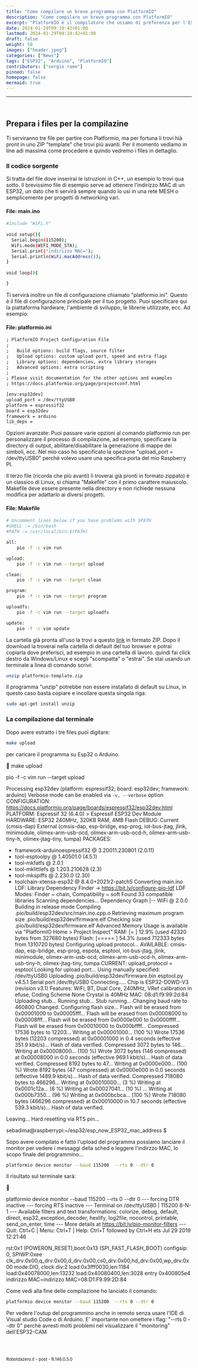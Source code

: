 ```yaml
---
title: "Come compilare un breve programma con PlatformIO"
description: "Come compilare un breve programma con PlatformIO"
excerpt: "PlatformIO è il compilatore che usiamo di preferenza per l'ESP32. Esattamente Come l'IDE si Arduino può funzionare sia in modalità grafica (usando Visual Code) sia in modalità testo da terminale..."
date: 2024-01-29T09:19:42+01:00
lastmod: 2024-01-29T09:19:42+01:00
draft: false
weight: 50
images: ["header.jpeg"]
categories: ["News"]
tags: ["ESP32", "Arduino", "PlatformIO"]
contributors: ["sergio rame"]
pinned: false
homepage: false
mermaid: true
---
```




<!--

-->

<hr>
<br>

## Prepara i files per la compilazine

Ti serviranno tre file per partire con Platformio, ma per fortuna li trovi hià pront in uno ZIP "template" che trovi più avanti. Per il momento vediamo in line adi massima come procedere e quindo vedremo i files in dettaglio.

### Il codice sorgente

Si tratta del file dove inserirai le istruzioni in C++, un esempio lo trovi qua sotto. Il brevissimo file di esempio serve ad ottenere l'indirizzo MAC di un ESP32, un dato che ti servirà sempre quando lo usi in una rete MESH o semplicemente per progetti di networking vari.


#### File: main.ino

```bash
#include "WiFi.h"
 
void setup(){
  Serial.begin(115200);
  WiFi.mode(WIFI_MODE_STA);
  Serial.print("indirizzo MAC=");
  Serial.println(WiFi.macAddress());
}
 
void loop(){

}
```

Ti servirà inoltre un file di configurazione chiamato "platformio.ini". Questo è il file di configurazione principale per il tuo progetto. Puoi specificare qui la piattaforma hardware, l'ambiente di sviluppo, le librerie utilizzate, ecc. Ad esempio:


#### File: platformio.ini

```bash
; PlatformIO Project Configuration File
;
;   Build options: build flags, source filter
;   Upload options: custom upload port, speed and extra flags
;   Library options: dependencies, extra library storages
;   Advanced options: extra scripting
;
; Please visit documentation for the other options and examples
; https://docs.platformio.org/page/projectconf.html

[env:esp32dev]
upload_port = /dev/ttyUSB0
platform = espressif32
board = esp32dev
framework = arduino
lib_deps = 
```

Opzioni avanzate: Puoi passare varie opzioni al comando platformio run per personalizzare il processo di compilazione, ad esempio, specificare la directory di output, abilitare/disabilitare la generazione di mappe dei simboli, ecc.
Nel mio caso ho specificato la opezione "upload_port = /dev/ttyUSB0" perchè volevo usare una specifica porta del mio Raspberry PI.


Il terzo file (ricorda che più avanti) li troverai già pronti in formato zippato) è un classico di Linux, si chiama "Makefile" con il primo carattere maiuscolo. Makefile deve essere presente nella directory e non richiede nessuna modifica per adattarlo ai diversi progetti.

#### File: Makefile

```bash
# Uncomment lines below if you have problems with $PATH
#SHELL := /bin/bash
#PATH := /usr/local/bin:$(PATH)

all:
	pio -f -c vim run

upload:
	pio -f -c vim run --target upload

clean:
	pio -f -c vim run --target clean

program:
	pio -f -c vim run --target program

uploadfs:
	pio -f -c vim run --target uploadfs

update:
	pio -f -c vim update
```

La cartella già pronta all'uso la trovi a questo <a href="/zip/platformio-template.zip">link</a> in formato ZIP.
Dopo il download la troverai nella cartella di default del tuo browser e potrai copiarla dove preferisci, ad esempio in una cartella di lavoro. quindi fai click destro da Windows/Linux e scegli "scompatta" o "estrai". Se stai usando un terminale a linea di comando scrivi:

```bash
unzip platformio-template.zip
```

Il programma "unzip" potrebbe non essere installato di default su Linux, in questo caso basta copiare e incollare questa singola riga:

```bash
sudo apt-get install unzip
```

### La compilazione dal terminale

Dopo avere estratto i tre files puoi digitare:


```bash
make upload
```

per caricare il programma su Esp32 o Arduino. 


<div class="alert alert-doks d-flexflex-shrink-1" role="alert">🔑
make upload

pio -f -c vim run --target upload

Processing esp32dev (platform: espressif32; board: esp32dev; framework: arduino)
Verbose mode can be enabled via `-v, --verbose` option
CONFIGURATION: https://docs.platformio.org/page/boards/espressif32/esp32dev.html
PLATFORM: Espressif 32 (6.4.0) > Espressif ESP32 Dev Module
HARDWARE: ESP32 240MHz, 320KB RAM, 4MB Flash
DEBUG: Current (cmsis-dap) External (cmsis-dap, esp-bridge, esp-prog, iot-bus-jtag, jlink, minimodule, olimex-arm-usb-ocd, olimex-arm-usb-ocd-h, olimex-arm-usb-tiny-h, olimex-jtag-tiny, tumpa)
PACKAGES: 
 - framework-arduinoespressif32 @ 3.20011.230801 (2.0.11) 
 - tool-esptoolpy @ 1.40501.0 (4.5.1) 
 - tool-mkfatfs @ 2.0.1 
 - tool-mklittlefs @ 1.203.210628 (2.3) 
 - tool-mkspiffs @ 2.230.0 (2.30) 
 - toolchain-xtensa-esp32 @ 8.4.0+2021r2-patch5
Converting main.ino
LDF: Library Dependency Finder -> https://bit.ly/configure-pio-ldf
LDF Modes: Finder ~ chain, Compatibility ~ soft
Found 33 compatible libraries
Scanning dependencies...
Dependency Graph
|-- WiFi @ 2.0.0
Building in release mode
Compiling .pio/build/esp32dev/src/main.ino.cpp.o
Retrieving maximum program size .pio/build/esp32dev/firmware.elf
Checking size .pio/build/esp32dev/firmware.elf
Advanced Memory Usage is available via "PlatformIO Home > Project Inspect"
RAM:   [=         ]  12.9% (used 42320 bytes from 327680 bytes)
Flash: [=====     ]  54.3% (used 712333 bytes from 1310720 bytes)
Configuring upload protocol...
AVAILABLE: cmsis-dap, esp-bridge, esp-prog, espota, esptool, iot-bus-jtag, jlink, minimodule, olimex-arm-usb-ocd, olimex-arm-usb-ocd-h, olimex-arm-usb-tiny-h, olimex-jtag-tiny, tumpa
CURRENT: upload_protocol = esptool
Looking for upload port...
Using manually specified: /dev/ttyUSB0
Uploading .pio/build/esp32dev/firmware.bin
esptool.py v4.5.1
Serial port /dev/ttyUSB0
Connecting.....
Chip is ESP32-D0WD-V3 (revision v3.1)
Features: WiFi, BT, Dual Core, 240MHz, VRef calibration in efuse, Coding Scheme None
Crystal is 40MHz
MAC: 08:d1:f9:99:2d:84
Uploading stub...
Running stub...
Stub running...
Changing baud rate to 460800
Changed.
Configuring flash size...
Flash will be erased from 0x00001000 to 0x00005fff...
Flash will be erased from 0x00008000 to 0x00008fff...
Flash will be erased from 0x0000e000 to 0x0000ffff...
Flash will be erased from 0x00010000 to 0x000bffff...
Compressed 17536 bytes to 12203...
Writing at 0x00001000... (100 %)
Wrote 17536 bytes (12203 compressed) at 0x00001000 in 0.4 seconds (effective 351.9 kbit/s)...
Hash of data verified.
Compressed 3072 bytes to 146...
Writing at 0x00008000... (100 %)
Wrote 3072 bytes (146 compressed) at 0x00008000 in 0.0 seconds (effective 969.1 kbit/s)...
Hash of data verified.
Compressed 8192 bytes to 47...
Writing at 0x0000e000... (100 %)
Wrote 8192 bytes (47 compressed) at 0x0000e000 in 0.0 seconds (effective 1489.9 kbit/s)...
Hash of data verified.
Compressed 718080 bytes to 466296...
Writing at 0x00010000... (3 %)
Writing at 0x0001c12a... (6 %)
Writing at 0x00027041... (10 %)
...
Writing at 0x000b7350... (96 %)
Writing at 0x000bcbca... (100 %)
Wrote 718080 bytes (466296 compressed) at 0x00010000 in 10.7 seconds (effective 539.3 kbit/s)...
Hash of data verified.

Leaving...
Hard resetting via RTS pin...

sebadima@raspberrypi:~/esp32/esp_now_ESP32_mac_address $ 

</div>

Sopo avere compilato e fatto l'upload del programma possiamo lanciare il monitor per vedere i messaggi della sched e leggere l'indirzzo MAC, lo scopo finale del programmino...

```bash
platformio device monitor --baud 115200  --rts 0 --dtr 0
```

Il risultato sul terminale sarà:


<div class="alert alert-doks d-flexflex-shrink-1" role="alert">🔑

platformio device monitor --baud 115200  --rts 0 --dtr 0
--- forcing DTR inactive
--- forcing RTS inactive
--- Terminal on /dev/ttyUSB0 | 115200 8-N-1
--- Available filters and text transformations: colorize, debug, default, direct, esp32_exception_decoder, hexlify, log2file, nocontrol, printable, send_on_enter, time
--- More details at https://bit.ly/pio-monitor-filters
--- Quit: Ctrl+C | Menu: Ctrl+T | Help: Ctrl+T followed by Ctrl+H
ets Jul 29 2019 12:21:46

rst:0x1 (POWERON_RESET),boot:0x13 (SPI_FAST_FLASH_BOOT)
configsip: 0, SPIWP:0xee
clk_drv:0x00,q_drv:0x00,d_drv:0x00,cs0_drv:0x00,hd_drv:0x00,wp_drv:0x00
mode:DIO, clock div:2
load:0x3fff0030,len:1184
load:0x40078000,len:13232
load:0x40080400,len:3028
entry 0x400805e4
indirizzo MAC=indirizzo MAC=08:D1:F9:99:2D:84

</div>

Come vedi alla fine delle compilazione ho lanciato il comando:

```bash
platformio device monitor --baud 115200  --rts 0 --dtr 0
```

Per vedere l'outup del programmino anche in remoto senza usare l'IDE di Visual studio Code o di Arduino. E' importante non omettere i flag: "--rts 0 --dtr 0" perchè avresti molti problemi nel visualizzare il "monitoring" dell'ESP32-CAM

<br>
<br>
<p style="font-size: 0.80em;">Robotdazero.it -  post - R.146.0.5.0</p>